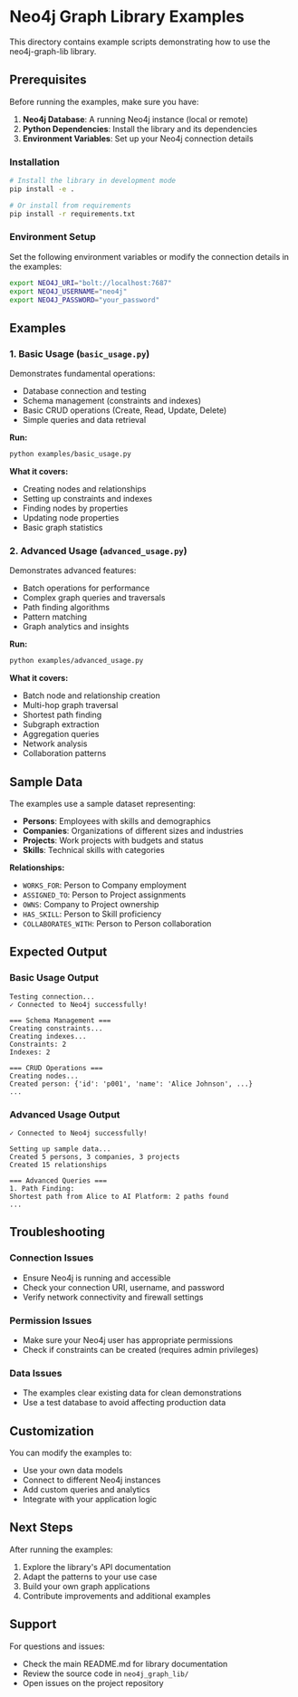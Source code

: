 # Neo4j Graph Library Examples

This directory contains example scripts demonstrating how to use the neo4j-graph-lib library.

## Prerequisites

Before running the examples, make sure you have:

1. **Neo4j Database**: A running Neo4j instance (local or remote)
2. **Python Dependencies**: Install the library and its dependencies
3. **Environment Variables**: Set up your Neo4j connection details

### Installation

```bash
# Install the library in development mode
pip install -e .

# Or install from requirements
pip install -r requirements.txt
```

### Environment Setup

Set the following environment variables or modify the connection details in the examples:

```bash
export NEO4J_URI="bolt://localhost:7687"
export NEO4J_USERNAME="neo4j"
export NEO4J_PASSWORD="your_password"
```

## Examples

### 1. Basic Usage (`basic_usage.py`)

Demonstrates fundamental operations:
- Database connection and testing
- Schema management (constraints and indexes)
- Basic CRUD operations (Create, Read, Update, Delete)
- Simple queries and data retrieval

**Run:**
```bash
python examples/basic_usage.py
```

**What it covers:**
- Creating nodes and relationships
- Setting up constraints and indexes
- Finding nodes by properties
- Updating node properties
- Basic graph statistics

### 2. Advanced Usage (`advanced_usage.py`)

Demonstrates advanced features:
- Batch operations for performance
- Complex graph queries and traversals
- Path finding algorithms
- Pattern matching
- Graph analytics and insights

**Run:**
```bash
python examples/advanced_usage.py
```

**What it covers:**
- Batch node and relationship creation
- Multi-hop graph traversal
- Shortest path finding
- Subgraph extraction
- Aggregation queries
- Network analysis
- Collaboration patterns

## Sample Data

The examples use a sample dataset representing:
- **Persons**: Employees with skills and demographics
- **Companies**: Organizations of different sizes and industries
- **Projects**: Work projects with budgets and status
- **Skills**: Technical skills with categories

**Relationships:**
- `WORKS_FOR`: Person to Company employment
- `ASSIGNED_TO`: Person to Project assignments
- `OWNS`: Company to Project ownership
- `HAS_SKILL`: Person to Skill proficiency
- `COLLABORATES_WITH`: Person to Person collaboration

## Expected Output

### Basic Usage Output
```
Testing connection...
✓ Connected to Neo4j successfully!

=== Schema Management ===
Creating constraints...
Creating indexes...
Constraints: 2
Indexes: 2

=== CRUD Operations ===
Creating nodes...
Created person: {'id': 'p001', 'name': 'Alice Johnson', ...}
...
```

### Advanced Usage Output
```
✓ Connected to Neo4j successfully!

Setting up sample data...
Created 5 persons, 3 companies, 3 projects
Created 15 relationships

=== Advanced Queries ===
1. Path Finding:
Shortest path from Alice to AI Platform: 2 paths found
...
```

## Troubleshooting

### Connection Issues
- Ensure Neo4j is running and accessible
- Check your connection URI, username, and password
- Verify network connectivity and firewall settings

### Permission Issues
- Make sure your Neo4j user has appropriate permissions
- Check if constraints can be created (requires admin privileges)

### Data Issues
- The examples clear existing data for clean demonstrations
- Use a test database to avoid affecting production data

## Customization

You can modify the examples to:
- Use your own data models
- Connect to different Neo4j instances
- Add custom queries and analytics
- Integrate with your application logic

## Next Steps

After running the examples:
1. Explore the library's API documentation
2. Adapt the patterns to your use case
3. Build your own graph applications
4. Contribute improvements and additional examples

## Support

For questions and issues:
- Check the main README.md for library documentation
- Review the source code in `neo4j_graph_lib/`
- Open issues on the project repository